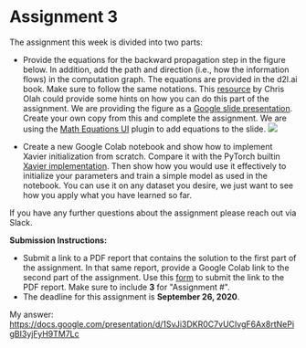 # Assignment 3

The assignment this week is divided into two parts:
- Provide the equations for the backward propagation step in the figure below. In addition, add the path and direction (i.e., how the information flows) in the computation graph. The equations are provided in the d2l.ai book. Make sure to follow the same notations. This [resource](https://colah.github.io/posts/2015-08-Backprop/) by Chris Olah could provide some hints on how you can do this part of the assignment. We are providing the figure as a [Google slide presentation](https://docs.google.com/presentation/d/1igNMML0_zNL2qBi-ausBLRDj6lSpAaLzmPSUV-EVChE/edit?usp=sharing). Create your own copy from this and complete the assignment. We are using the [Math Equations UI](https://gsuite.google.com/marketplace/app/math_equations/825973477142) plugin to add equations to the slide. 
![](https://github.com/dair-ai/d2l-study-group/blob/master/exercises/backprop.png)

- Create a new Google Colab notebook and show how to implement Xavier initialization from scratch. Compare it with the PyTorch builtin [Xavier implementation](https://pytorch.org/docs/stable/nn.init.html#torch.nn.init.xavier_uniform_). Then show how you would use it effectively to initialize your parameters and train a simple model as used in the notebook. You can use it on any dataset you desire, we just want to see how you apply what you have learned so far.

If you have any further questions about the assignment please reach out via Slack.

**Submission Instructions:**
- Submit a link to a PDF report that contains the solution to the first part of the assignment. In that same report, provide a Google Colab link to the second part of the assignment. Use this [form](https://forms.gle/uNiauair61YCkBFHA) to submit the link to the PDF report. Make sure to include **3** for "Assignment #".
- The deadline for this assignment is **September 26, 2020**. 

My answer: https://docs.google.com/presentation/d/1SvJi3DKR0C7vUCIvgF6Ax8rtNePigBI3yjFyH9TM7Lc